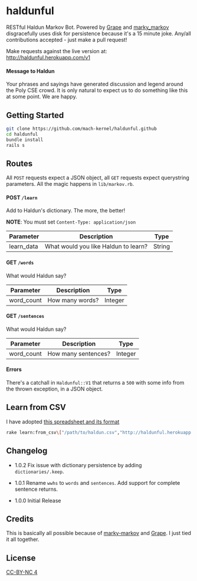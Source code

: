 # haldunful
RESTful Haldun Markov Bot. Powered by [Grape](https://github.com/zolrath/marky_markov) and [marky_markov](https://github.com/zolrath/marky_markov) disgracefully uses disk for persistence because it's a 15 minute joke. Any/all contributions accepted - just make a pull request!

Make requests against the live version at: http://haldunful.herokuapp.com/v1

#### Message to Haldun
Your phrases and sayings have generated discussion and legend around the Poly CSE crowd. It is only natural to expect us to do something like this at some point. We are happy.

## Getting Started
```bash
git clone https://github.com/mach-kernel/haldunful.github
cd haldunful 
bundle install
rails s
```

## Routes

All `POST` requests expect a JSON object, all `GET` requests expect querystring parameters. All the magic happens in `lib/markov.rb`.

#### POST `/learn`
Add to Haldun's dictionary. The more, the better! 

**NOTE**: You must set `Content-Type: application/json`

| Parameter  | Description                          | Type   |
|------------|--------------------------------------|--------|
| learn_data | What would you like Haldun to learn? | String |

#### GET `/words`
What would Haldun say?

| Parameter  | Description                          | Type   |
|------------|--------------------------------------|--------|
| word_count | How many words? | Integer |

#### GET `/sentences`
What would Haldun say?

| Parameter  | Description                          | Type   |
|------------|--------------------------------------|--------|
| word_count | How many sentences? | Integer |

#### Errors

There's a catchall in `Haldunful::V1` that returns a `500` with some info from the thrown exception, in a JSON object.

## Learn from CSV

I have adopted [this spreadsheet and its format](https://docs.google.com/spreadsheets/d/1pMBLXOh-xjIKd10OxRnh-Izumjqkz8dYM7pPSyH8OoE/edit#gid=0)

```bash
rake learn:from_csv\["/path/to/haldun.csv","http://haldunful.herokuapp.com"\]
```

## Changelog

- 1.0.2
Fix issue with dictionary persistence by adding `dictionaries/.keep`.

- 1.0.1
Rename `wwhs` to `words` and `sentences`. Add support for complete sentence returns.

- 1.0.0
Initial Release

## Credits
This is basically all possible because of [marky-markov](https://github.com/zolrath/marky_markov) and [Grape](https://github.com/zolrath/marky_markov). I just tied it all together.

## License
[CC-BY-NC 4](http://creativecommons.org/licenses/by-nc/4.0/)
